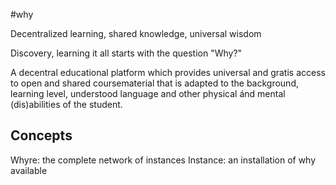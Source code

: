 #why

Decentralized learning, shared knowledge, universal wisdom

Discovery, learning it all starts with the question "Why?"

A decentral educational platform which provides universal and gratis access to open and shared coursematerial that is adapted to the background, learning level, understood language and other physical ánd mental (dis)abilities of the student.

## Concepts
Whyre: the complete network of instances
Instance: an installation of why available 
